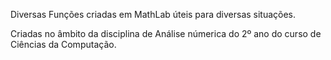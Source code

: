 Diversas Funções criadas em MathLab úteis para diversas situações.

Criadas no âmbito da disciplina de Análise númerica do 2º ano do curso de Ciências da Computação.
